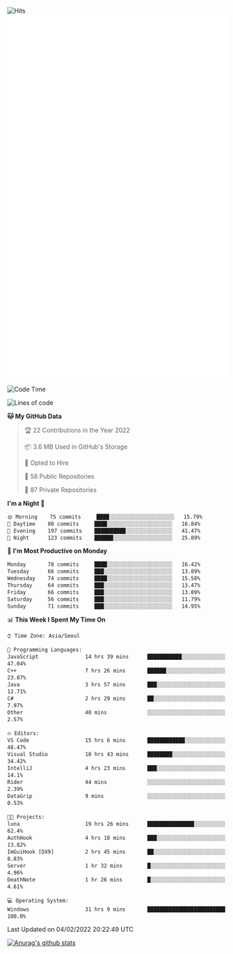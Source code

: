 ![Hits](https://hits.seeyoufarm.com/api/count/incr/badge.svg?url=https%3A%2F%2Fgithub.com%2Fkokose1234&count_bg=%2379C83D&title_bg=%23555555&icon=apple.svg&icon_color=%23E7E7E7&title=hits&edge_flat=false)
<br/>
![Metrics](https://github.com/kokose1234/kokose1234/blob/main/github-metrics.svg)

<!--START_SECTION:waka-->
![Code Time](http://img.shields.io/badge/Code%20Time-440%20hrs%2051%20mins-blue)

![Lines of code](https://img.shields.io/badge/From%20Hello%20World%20I%27ve%20Written-8%20Million%20lines%20of%20code-blue)

**🐱 My GitHub Data** 

> 🏆 22 Contributions in the Year 2022
 > 
> 📦 3.6 MB Used in GitHub's Storage 
 > 
> 💼 Opted to Hire
 > 
> 📜 58 Public Repositories 
 > 
> 🔑 87 Private Repositories  
 > 
**I'm a Night 🦉** 

```text
🌞 Morning    75 commits     ████░░░░░░░░░░░░░░░░░░░░░   15.79% 
🌆 Daytime    80 commits     ████░░░░░░░░░░░░░░░░░░░░░   16.84% 
🌃 Evening    197 commits    ██████████░░░░░░░░░░░░░░░   41.47% 
🌙 Night      123 commits    ██████░░░░░░░░░░░░░░░░░░░   25.89%

```
📅 **I'm Most Productive on Monday** 

```text
Monday       78 commits     ████░░░░░░░░░░░░░░░░░░░░░   16.42% 
Tuesday      66 commits     ███░░░░░░░░░░░░░░░░░░░░░░   13.89% 
Wednesday    74 commits     ████░░░░░░░░░░░░░░░░░░░░░   15.58% 
Thursday     64 commits     ███░░░░░░░░░░░░░░░░░░░░░░   13.47% 
Friday       66 commits     ███░░░░░░░░░░░░░░░░░░░░░░   13.89% 
Saturday     56 commits     ███░░░░░░░░░░░░░░░░░░░░░░   11.79% 
Sunday       71 commits     ███░░░░░░░░░░░░░░░░░░░░░░   14.95%

```


📊 **This Week I Spent My Time On** 

```text
⌚︎ Time Zone: Asia/Seoul

💬 Programming Languages: 
JavaScript               14 hrs 39 mins      ███████████░░░░░░░░░░░░░░   47.04% 
C++                      7 hrs 26 mins       ██████░░░░░░░░░░░░░░░░░░░   23.87% 
Java                     3 hrs 57 mins       ███░░░░░░░░░░░░░░░░░░░░░░   12.71% 
C#                       2 hrs 29 mins       ██░░░░░░░░░░░░░░░░░░░░░░░   7.97% 
Other                    48 mins             ░░░░░░░░░░░░░░░░░░░░░░░░░   2.57%

🔥 Editors: 
VS Code                  15 hrs 6 mins       ████████████░░░░░░░░░░░░░   48.47% 
Visual Studio            10 hrs 43 mins      ████████░░░░░░░░░░░░░░░░░   34.42% 
IntelliJ                 4 hrs 23 mins       ███░░░░░░░░░░░░░░░░░░░░░░   14.1% 
Rider                    44 mins             ░░░░░░░░░░░░░░░░░░░░░░░░░   2.39% 
DataGrip                 9 mins              ░░░░░░░░░░░░░░░░░░░░░░░░░   0.53%

🐱‍💻 Projects: 
luna                     19 hrs 26 mins      ███████████████░░░░░░░░░░   62.4% 
AuthHook                 4 hrs 18 mins       ███░░░░░░░░░░░░░░░░░░░░░░   13.82% 
ImGuiHook [DX9]          2 hrs 45 mins       ██░░░░░░░░░░░░░░░░░░░░░░░   8.83% 
Server                   1 hr 32 mins        █░░░░░░░░░░░░░░░░░░░░░░░░   4.96% 
DeathNote                1 hr 26 mins        █░░░░░░░░░░░░░░░░░░░░░░░░   4.61%

💻 Operating System: 
Windows                  31 hrs 9 mins       █████████████████████████   100.0%

```


 Last Updated on 04/02/2022 20:22:49 UTC
<!--END_SECTION:waka-->

[![Anurag's github stats](https://github-readme-stats.vercel.app/api?username=kokose1234&theme=dracula)](https://github.com/anuraghazra/github-readme-stats)



	
